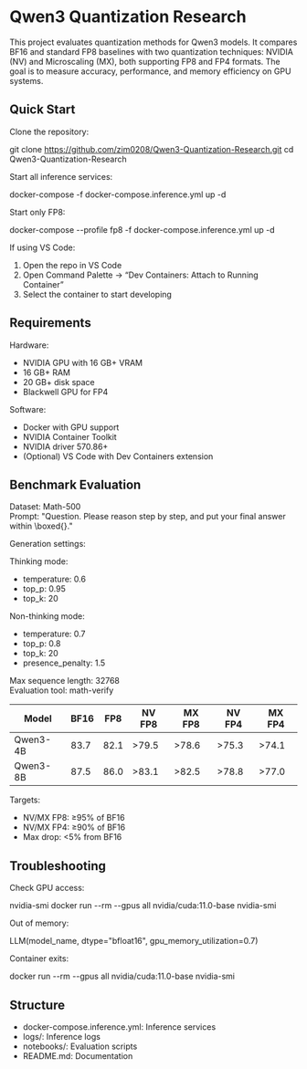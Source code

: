 # Qwen3 Quantization Research

This project evaluates quantization methods for Qwen3 models. It compares BF16 and standard FP8 baselines with two quantization techniques: NVIDIA (NV) and Microscaling (MX), both supporting FP8 and FP4 formats. The goal is to measure accuracy, performance, and memory efficiency on GPU systems.


## Quick Start

Clone the repository:

git clone https://github.com/zim0208/Qwen3-Quantization-Research.git
cd Qwen3-Quantization-Research

Start all inference services:

docker-compose -f docker-compose.inference.yml up -d

Start only FP8:

docker-compose --profile fp8 -f docker-compose.inference.yml up -d

If using VS Code:

1. Open the repo in VS Code
2. Open Command Palette → “Dev Containers: Attach to Running Container”
3. Select the container to start developing

## Requirements

Hardware:

- NVIDIA GPU with 16 GB+ VRAM
- 16 GB+ RAM
- 20 GB+ disk space
- Blackwell GPU for FP4

Software:

- Docker with GPU support
- NVIDIA Container Toolkit
- NVIDIA driver 570.86+
- (Optional) VS Code with Dev Containers extension

## Benchmark Evaluation

Dataset: Math-500  
Prompt: "Question. Please reason step by step, and put your final answer within \boxed{}."

Generation settings:

Thinking mode:
- temperature: 0.6
- top_p: 0.95
- top_k: 20

Non-thinking mode:
- temperature: 0.7
- top_p: 0.8
- top_k: 20
- presence_penalty: 1.5

Max sequence length: 32768  
Evaluation tool: math-verify

| Model     | BF16 | FP8 | NV FP8 | MX FP8 | NV FP4 | MX FP4 |
|-----------|------|-----|--------|--------|--------|--------|
| Qwen3-4B  | 83.7 | 82.1| >79.5  | >78.6  | >75.3  | >74.1  |
| Qwen3-8B  | 87.5 | 86.0| >83.1  | >82.5  | >78.8  | >77.0  |

Targets:

- NV/MX FP8: ≥95% of BF16
- NV/MX FP4: ≥90% of BF16
- Max drop: <5% from BF16

## Troubleshooting

Check GPU access:

nvidia-smi
docker run --rm --gpus all nvidia/cuda:11.0-base nvidia-smi

Out of memory:

LLM(model_name, dtype="bfloat16", gpu_memory_utilization=0.7)

Container exits:

docker run --rm --gpus all nvidia/cuda:11.0-base nvidia-smi

## Structure

- docker-compose.inference.yml: Inference services
- logs/: Inference logs
- notebooks/: Evaluation scripts
- README.md: Documentation
